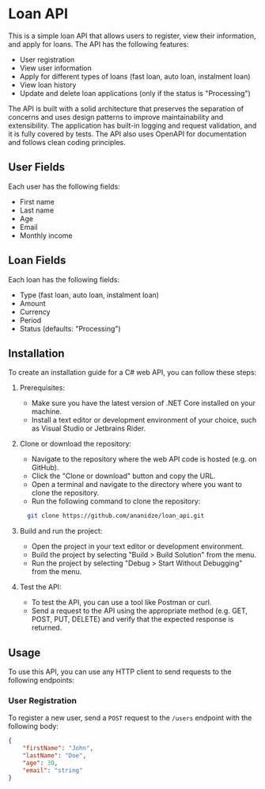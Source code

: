 # Loan API

This is a simple loan API that allows users to register, view their information, and apply for loans. The API has the following features:

- User registration
- View user information
- Apply for different types of loans (fast loan, auto loan, instalment loan)
- View loan history
- Update and delete loan applications (only if the status is "Processing")

The API is built with a solid architecture that preserves the separation of concerns and uses design patterns to improve maintainability and extensibility. The application has built-in logging and request validation, and it is fully covered by tests. The API also uses OpenAPI for documentation and follows clean coding principles.

## User Fields

Each user has the following fields:

- First name
- Last name
- Age
- Email
- Monthly income

## Loan Fields

Each loan has the following fields:

- Type (fast loan, auto loan, instalment loan)
- Amount
- Currency
- Period
- Status (defaults: "Processing")

## Installation

To create an installation guide for a C# web API, you can follow these steps:

1. Prerequisites:

   - Make sure you have the latest version of .NET Core installed on your machine.
   - Install a text editor or development environment of your choice, such as Visual Studio or Jetbrains Rider.

2. Clone or download the repository:
   - Navigate to the repository where the web API code is hosted (e.g. on GitHub).
   - Click the "Clone or download" button and copy the URL. 
   - Open a terminal and navigate to the directory where you want to clone the repository.
   - Run the following command to clone the repository:
   ```bash
     git clone https://github.com/ananidze/loan_api.git
   ```

3. Build and run the project:

   - Open the project in your text editor or development environment.
   - Build the project by selecting "Build > Build Solution" from the menu.
   - Run the project by selecting "Debug > Start Without Debugging" from the menu.

4. Test the API:

   - To test the API, you can use a tool like Postman or curl.
   - Send a request to the API using the appropriate method (e.g. GET, POST, PUT, DELETE) and verify that the expected response is returned.
## Usage

To use this API, you can use any HTTP client to send requests to the following endpoints:

### User Registration

To register a new user, send a `POST` request to the `/users` endpoint with the following body:

```json
{
    "firstName": "John",
    "lastName": "Doe",
    "age": 30,
    "email": "string"
}
```